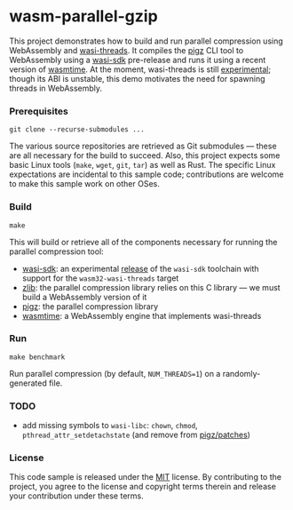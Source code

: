 wasm-parallel-gzip
===================

This project demonstrates how to build and run parallel compression using WebAssembly and
[wasi-threads]. It compiles the [pigz] CLI tool to WebAssembly using a [wasi-sdk] pre-release and
runs it using a recent version of [wasmtime]. At the moment, wasi-threads is still [experimental];
though its ABI is unstable, this demo motivates the need for spawning threads in WebAssembly.

[experimental]: https://github.com/WebAssembly/wasi-threads/issues/10
[wasi-threads]: https://github.com/WebAssembly/wasi-threads

### Prerequisites

```
git clone --recurse-submodules ...
```

The various source repositories are retrieved as Git submodules &mdash; these are all necessary for
the build to succeed. Also, this project expects some basic Linux tools (`make`, `wget`, `git`,
`tar`) as well as Rust. The specific Linux expectations are incidental to this sample code;
contributions are welcome to make this sample work on other OSes.

### Build

```
make
```

This will build or retrieve all of the components necessary for running the parallel compression
tool:
- [wasi-sdk]: an experimental [release] of the `wasi-sdk` toolchain with support for the
  `wasm32-wasi-threads` target
- [zlib]: the parallel compression library relies on this C library &mdash; we must build a
  WebAssembly version of it
- [pigz]: the parallel compression library
- [wasmtime]: a WebAssembly engine that implements wasi-threads

[pigz]: pigz
[wasi-sdk]: wasi-sdk
[wasmtime]: wasmtime
[zlib]: zlib
[release]: https://github.com/WebAssembly/wasi-sdk/releases/tag/wasi-sdk-20%2Bthreads

### Run

```
make benchmark
```

Run parallel compression (by default, `NUM_THREADS=1`) on a randomly-generated file.

### TODO

- add missing symbols to `wasi-libc`: `chown`, `chmod`, `pthread_attr_setdetachstate` (and remove
  from [pigz/patches](pigz/patches))

### License

This code sample is released under the [MIT](./LICENSE) license. By contributing to the project, you
agree to the license and copyright terms therein and release your contribution under these terms.
